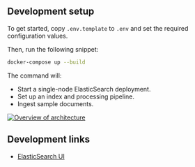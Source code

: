 ## Development setup

To get started, copy `.env.template` to `.env` and set the required configuration values.

Then, run the following snippet:

```bash
docker-compose up --build
```

The command will:

- Start a single-node ElasticSearch deployment.
- Set up an index and processing pipeline.
- Ingest sample documents.

[![Overview of architecture](https://user-images.githubusercontent.com/1086421/59456101-9c3f5680-8de3-11e9-9dc7-f6fd69758e85.png)](https://www.draw.io/?title=elasticsearch-pipeline-demo#R5VnbcuI4EP0aHidlW5jLIyFMZneyNakiVbvzNCVsgbUjW5QsB5yv35YtX2UDSYDJ1uQlqGnJ0uk%2B3cdigObh%2Fl7gbfAX9wkbOJa%2FH6C7gePYlm3BP2VJc4s7cXLDRlBfO1WGJX0hxUxtTahP4oaj5JxJum0aPR5FxJMNGxaC75pua86aT93iDTEMSw8z0%2Fo39WWQWyeuVdm%2FELoJiifblv4mxIWzNsQB9vmuZkKLAZoLzmX%2BKdzPCVPgFbjk8z73fFtuTJBInjLhy8Ofk39n98GPp6UVRV%2B%2Fxqm3%2BKSD8YxZog%2F8R%2BSTvd6xTAsYYPNb9dFLGQUHMUC3u4BKstxiT9l3EH2wBTJkMLLh44on4Og%2FrEoD9n5uhLJ%2BSySsQrRd74AISfa9R7NLwCDTCA%2BJFCm46AlD182n6CRDBea7KmQjbQpq0ZpoG9ZJsilXrnCEDxrKV8A6MWA1ECWRP1P5qUBlOI6p18Qvn0B8Iz1boMCiPBEeObCboeYNFhsijyWDCXINRLcDxMImCMOSPje324WsfsIjp3CQMobTSSuG41Zw8mPqWfU8P7LQ0G4tlONgLJQFujz222Nvm5zqpVMSspknuaKTIgCFuvOAV4Q98phKyiNwWXEpeQgOTH1xW5JozpmaB6uhdfZXW2PG6EbNlbxFSp4zb14WS%2Bs8BESjJuauyT%2FUkTqjS%2FHPRu8nIBxdpP8ojG7cYvhdQ5YN7vaNUdqA8yzELVLpOHN7wnMd6o5Hbca5b6PuuEXdcoPXou7QSJvHb8snhRDeKRHDvSQk%2Btn1XALmyGb2CBLTF7zKHFRWbNWes1O4twP3DixYk9SDBYnoYG9IfV%2FNP4X5vRzWukjvpFIj9XQ8QKFexn%2BybpA7cppxf182FS58vY7JReJbHL4W3wVQH1BfEiy8QOFCtyQTJ0bJ3tGQYaVazlEwQbI0M90yK6Y96aBs6Xj2mmmWTGgT6pCNxAf1rQ7KMI3UQOV9GymRKz%2Bd%2BEdk4klYHghmf0uymrnZga9zzZZklpZZhFkK7zsAHpyUdhaWD4mljX41mOP3t%2FcT2vTBGnK0eaMTe%2FfwV7bu0bQZWtR%2BJTq5dQ9bC6Hrtm7XpNdLIkhZoyys2AaVPjYy5ajyrmVNt8I2WnksBf9JikYd8axtrCljtd5tWbeLz45y1i8D4X6j7lBusNr4jcd44v%2BIiXim3pmajt3iMeooil25NrwUjadvpHEMySQPi%2Fc9lbl2n4718Hsl5WFUiXc1SGuDRyKgFmdxPLeed%2F8PJWFstd7l3lwSWrcy7pVLQnH0A2ov4v5BpZclmr6UdNCZpJ%2FThMUemSxEdpf0u1g7LXj3O19ZDKcdYbimpnFMhfhqUdN3Z1F%2Bd%2Fk7i2LXH%2FzOArWET6lfX1vljIXa95aXrnKm8rlfPGWCJ%2BISS3h5%2BL0uLpye7vkxLy5gWP0ElLtXP6ShxX8%3D)

## Development links

- [ElasticSearch UI](http://localhost:1358/?appname=devindex&url=http://localhost:9200)

